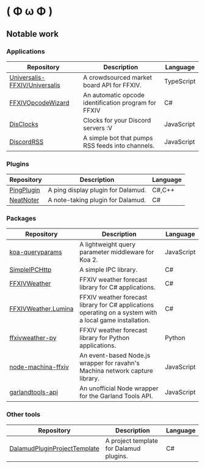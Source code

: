 # ( Φ ω Φ )

## Notable work

### Applications
Repository|Description|Language
---|---|---
[Universalis-FFXIV/Universalis](https://github.com/Universalis-FFXIV/Universalis)|A crowdsourced market board API for FFXIV.|TypeScript
[FFXIVOpcodeWizard](https://github.com/karashiiro/FFXIVOpcodeWizard)|An automatic opcode identification program for FFXIV|C#
[DisClocks](https://github.com/karashiiro/DisClocks)|Clocks for your Discord servers :V|JavaScript
[DiscordRSS](https://github.com/karashiiro/DiscordRSS)|A simple bot that pumps RSS feeds into channels.|JavaScript

### Plugins
Repository|Description|Language
---|---|---
[PingPlugin](https://github.com/karashiiro/PingPlugin)|A ping display plugin for Dalamud.|C#,C++
[NeatNoter](https://github.com/karashiiro/NeatNoter)|A note-taking plugin for Dalamud.|C#

### Packages
Repository|Description|Language
---|---|---
[koa-queryparams](https://github.com/karashiiro/koa-queryparams)|A lightweight query parameter middleware for Koa 2.|JavaScript
[SimpleIPCHttp](https://github.com/karashiiro/SimpleIPCHttp)|A simple IPC library.|C#
[FFXIVWeather](https://github.com/karashiiro/FFXIVWeather)|FFXIV weather forecast library for C# applications.|C#
[FFXIVWeather.Lumina](https://github.com/karashiiro/FFXIVWeather.Lumina)|FFXIV weather forecast library for C# applications operating on a system with a local game installation.|C#
[ffxivweather-py](https://github.com/karashiiro/ffxivweather-py)|FFXIV weather forecast library for Python applications.|Python
[node-machina-ffxiv](https://github.com/karashiiro/node-machina-ffxiv)|An event-based Node.js wrapper for ravahn's Machina network capture library.|JavaScript
[garlandtools-api](https://github.com/karashiiro/garlandtools-api)|An unofficial Node wrapper for the Garland Tools API.|JavaScript

### Other tools
Repository|Description|Language
---|---|---
[DalamudPluginProjectTemplate](https://github.com/karashiiro/DalamudPluginProjectTemplate)|A project template for Dalamud plugins.|C#
